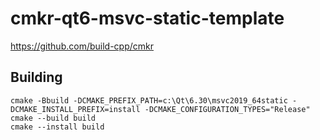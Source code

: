 # cmkr-qt6-msvc-static-template

https://github.com/build-cpp/cmkr


## Building

```
cmake -Bbuild -DCMAKE_PREFIX_PATH=c:\Qt\6.30\msvc2019_64static -DCMAKE_INSTALL_PREFIX=install -DCMAKE_CONFIGURATION_TYPES="Release"
cmake --build build
cmake --install build
```
